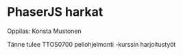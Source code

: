 # PhaserJS harkat

Oppilas: Konsta Mustonen

Tänne tulee TTOS0700 peliohjelmonti -kurssin harjoitustyöt